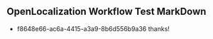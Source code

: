 ## OpenLocalization Workflow Test MarkDown
* f8648e66-ac6a-4415-a3a9-8b6d556b9a36 thanks!

<!--HONumber=Sep16_HO1-->


